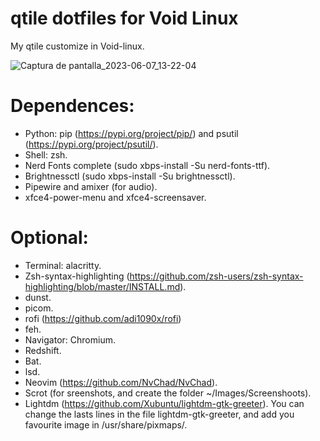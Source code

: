 
# qtile dotfiles for Void Linux
My qtile customize in Void-linux.

![Captura de pantalla_2023-06-07_13-22-04](https://github.com/DanielDavalos93/qtile-dotfiles-config/assets/93288354/4124adde-4a6f-4c38-b1c1-7f0c8cb0ae06)


# Dependences:
* Python: pip (https://pypi.org/project/pip/) and psutil (https://pypi.org/project/psutil/).
* Shell: zsh.
* Nerd Fonts complete (sudo xbps-install -Su nerd-fonts-ttf).
* Brightnessctl (sudo xbps-install -Su brightnessctl).
* Pipewire and amixer (for audio).
* xfce4-power-menu and xfce4-screensaver.

# Optional:
* Terminal: alacritty.
* Zsh-syntax-highlighting (https://github.com/zsh-users/zsh-syntax-highlighting/blob/master/INSTALL.md).
* dunst.
* picom.
* rofi (https://github.com/adi1090x/rofi)
* feh.
* Navigator: Chromium.
* Redshift.
* Bat.
* lsd.
* Neovim (https://github.com/NvChad/NvChad).
* Scrot (for sreenshots, and create the folder ~/Images/Screenshoots).
* Lightdm (https://github.com/Xubuntu/lightdm-gtk-greeter). You can change the lasts lines in the file lightdm-gtk-greeter, and add you favourite image in /usr/share/pixmaps/.
